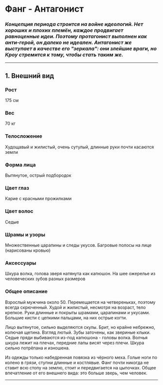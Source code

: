 # Фанг - Антагонист

### _Концепция периода строится на войне идеологий. Нет хороших и плохих племён, каждое продвигает равноценные идеи. Поэтому протагонист выполнен как анти-герой, он далеко не идеален. Антагонист же выступает в качестве его "зеркала": они злейшие враги, но Кроу стремится к тому, чтобы стать таким же._

---

## 1. Внешний вид

### Рост

175 см

### Вес

70 кг

### Телосложение

Худощавый и жилистый, очень сутулый, длинные руки почти касаются земли

### Форма лица

Вытянутое, острый подбородок

### Цвет глаз

Карие с красными прожилками

### Цвет волос

Седые

### Шрамы и узоры

Множественные царапины и следы укусов. Багровые полосы на лице (нарисованы кровью)

### Аксессуары

Шкура волка, голова зверя натянута как капюшон. На шее ожерелье из человеческих зубов разных размеров

### Общее описание

Взрослый мужчина около 50. Перемещается на четвереньках, поэтому всегда скрюченный. Худой и жилистый, несмотря на возраст, тело крепкое. Руки длинные и покрыты шрамами, царапинами и укусами. Большие кисти с цепкими пальцами, на них острые когти.

Лицо вытянутое, сильно выделяются скулы. Брит, но крайне небрежно, колючая щетина. Взгляд лютый. Зубы заточены, как звериные клыки. Седые пряди выбиваются из-под капюшона - головы волка. Волчья шкура лежит на плечах, передние лапы висят через плечи. Шкура сильно потрёпана и изношена.

Из одежды только набедренная повязка из чёрного меха. Голые ноги по колено в грязи, ступни длинные и костлявые. Фанг почти никогда не ставит всю стопу на землю, стоит и передвигается на цыпочках. Общее впечатление от его внешнего вида: это больше зверь, чем человек.

---

